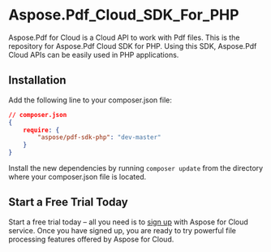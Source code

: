 # Aspose.Pdf_Cloud_SDK_For_PHP
Aspose.Pdf for Cloud is a Cloud API to work with Pdf files. This is the repository for Aspose.Pdf Cloud SDK for PHP. Using this SDK,   Aspose.Pdf Cloud APIs can be easily used in PHP applications.

Installation
----------------------------------

Add the following line to your composer.json file:

```json
// composer.json
{
    require: {
        "aspose/pdf-sdk-php": "dev-master"
    }
}
```

Install the new dependencies by running `composer update` from the directory where your composer.json file is located.

Start a Free Trial Today
------------------------

Start a free trial today – all you need is to [sign up](https://cloud.aspose.com/SignUp) with Aspose for Cloud service. Once you have signed up, you are ready to try powerful file processing features offered by Aspose for Cloud.

